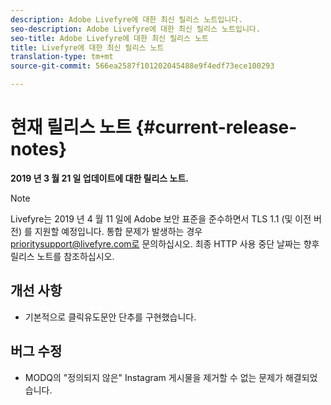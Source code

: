 ```yaml
---
description: Adobe Livefyre에 대한 최신 릴리스 노트입니다.
seo-description: Adobe Livefyre에 대한 최신 릴리스 노트입니다.
seo-title: Adobe Livefyre에 대한 최신 릴리스 노트
title: Livefyre에 대한 최신 릴리스 노트
translation-type: tm+mt
source-git-commit: 566ea2587f101202045488e9f4edf73ece100293

---
```



# 현재 릴리스 노트 {#current-release-notes}

**2019 년 3 월 21 일 업데이트에 대한 릴리스 노트.**

>[!NOTE]
>
>Livefyre는 2019 년 4 월 11 일에 Adobe 보안 표준을 준수하면서 TLS 1.1 (및 이전 버전) 를 지원할 예정입니다. 통합 문제가 발생하는 경우 prioritysupport@livefyre.com로 문의하십시오. 최종 HTTP 사용 중단 날짜는 향후 릴리스 노트를 참조하십시오.

##  개선 사항

* 기본적으로 클릭유도문안 단추를 구현했습니다.


## 버그 수정

* MODQ의 "정의되지 않은" Instagram 게시물을 제거할 수 없는 문제가 해결되었습니다.
